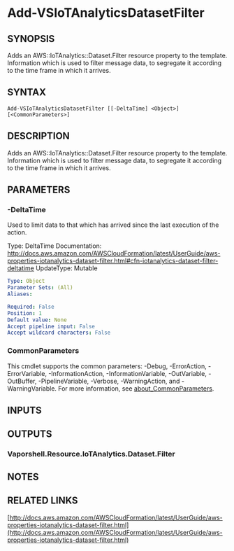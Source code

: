 # Add-VSIoTAnalyticsDatasetFilter

## SYNOPSIS
Adds an AWS::IoTAnalytics::Dataset.Filter resource property to the template.
Information which is used to filter message data, to segregate it according to the time frame in which it arrives.

## SYNTAX

```
Add-VSIoTAnalyticsDatasetFilter [[-DeltaTime] <Object>] [<CommonParameters>]
```

## DESCRIPTION
Adds an AWS::IoTAnalytics::Dataset.Filter resource property to the template.
Information which is used to filter message data, to segregate it according to the time frame in which it arrives.

## PARAMETERS

### -DeltaTime
Used to limit data to that which has arrived since the last execution of the action.

Type: DeltaTime
Documentation: http://docs.aws.amazon.com/AWSCloudFormation/latest/UserGuide/aws-properties-iotanalytics-dataset-filter.html#cfn-iotanalytics-dataset-filter-deltatime
UpdateType: Mutable

```yaml
Type: Object
Parameter Sets: (All)
Aliases:

Required: False
Position: 1
Default value: None
Accept pipeline input: False
Accept wildcard characters: False
```

### CommonParameters
This cmdlet supports the common parameters: -Debug, -ErrorAction, -ErrorVariable, -InformationAction, -InformationVariable, -OutVariable, -OutBuffer, -PipelineVariable, -Verbose, -WarningAction, and -WarningVariable. For more information, see [about_CommonParameters](http://go.microsoft.com/fwlink/?LinkID=113216).

## INPUTS

## OUTPUTS

### Vaporshell.Resource.IoTAnalytics.Dataset.Filter
## NOTES

## RELATED LINKS

[http://docs.aws.amazon.com/AWSCloudFormation/latest/UserGuide/aws-properties-iotanalytics-dataset-filter.html](http://docs.aws.amazon.com/AWSCloudFormation/latest/UserGuide/aws-properties-iotanalytics-dataset-filter.html)

